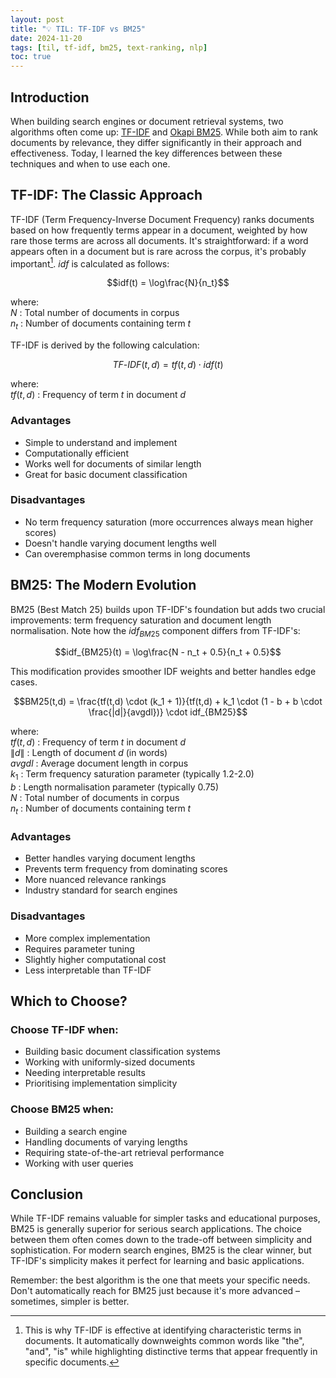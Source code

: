 ```yaml
---
layout: post
title: "💡 TIL: TF-IDF vs BM25"
date: 2024-11-20
tags: [til, tf-idf, bm25, text-ranking, nlp]
toc: true
---
```

<!--more-->

## Introduction
When building search engines or document retrieval systems, two algorithms often come up: [TF-IDF](https://en.wikipedia.org/wiki/Tf%E2%80%93idf) and [Okapi BM25](https://en.wikipedia.org/wiki/Okapi_BM25). While both aim to rank documents by relevance, they differ significantly in their approach and effectiveness. Today, I learned the key differences between these techniques and when to use each one.

## TF-IDF: The Classic Approach
TF-IDF (Term Frequency-Inverse Document Frequency) ranks documents based on how frequently terms appear in a document, weighted by how rare those terms are across all documents. It's straightforward: if a word appears often in a document but is rare across the corpus, it's probably important[^1]. $idf$ is calculated as follows:  

$$idf(t) = \log\frac{N}{n_t}$$  

where:    
$N$ : Total number of documents in corpus  
$n_t$ : Number of documents containing term $t$  

TF-IDF is derived by the following calculation:  

$$TF\text{-}IDF(t,d) = tf(t,d) \cdot idf(t)$$  

where:    
$tf(t,d)$ : Frequency of term $t$ in document $d$  

### Advantages
- Simple to understand and implement
- Computationally efficient
- Works well for documents of similar length
- Great for basic document classification

### Disadvantages
- No term frequency saturation (more occurrences always mean higher scores)
- Doesn't handle varying document lengths well
- Can overemphasise common terms in long documents

## BM25: The Modern Evolution
BM25 (Best Match 25) builds upon TF-IDF's foundation but adds two crucial improvements: term frequency saturation and document length normalisation. Note how the $idf_{BM25}$ component differs from TF-IDF's:  

$$idf_{BM25}(t) = \log\frac{N - n_t + 0.5}{n_t + 0.5}$$

This modification provides smoother IDF weights and better handles edge cases.

$$BM25(t,d) = \frac{tf(t,d) \cdot (k_1 + 1)}{tf(t,d) + k_1 \cdot (1 - b + b \cdot \frac{|d|}{avgdl})} \cdot idf_{BM25}$$

where:    
$tf(t,d)$ : Frequency of term $t$ in document $d$  
$\|d\|$ : Length of document $d$ (in words)  
$avgdl$ : Average document length in corpus  
$k_1$ : Term frequency saturation parameter (typically 1.2-2.0)  
$b$ : Length normalisation parameter (typically 0.75)  
$N$ : Total number of documents in corpus  
$n_t$ : Number of documents containing term $t$  

### Advantages
- Better handles varying document lengths
- Prevents term frequency from dominating scores
- More nuanced relevance rankings
- Industry standard for search engines

### Disadvantages
- More complex implementation
- Requires parameter tuning
- Slightly higher computational cost
- Less interpretable than TF-IDF

## Which to Choose?

### Choose TF-IDF when:
- Building basic document classification systems
- Working with uniformly-sized documents
- Needing interpretable results
- Prioritising implementation simplicity

### Choose BM25 when:
- Building a search engine
- Handling documents of varying lengths
- Requiring state-of-the-art retrieval performance
- Working with user queries

## Conclusion
While TF-IDF remains valuable for simpler tasks and educational purposes, BM25 is generally superior for serious search applications. The choice between them often comes down to the trade-off between simplicity and sophistication. For modern search engines, BM25 is the clear winner, but TF-IDF's simplicity makes it perfect for learning and basic applications.

Remember: the best algorithm is the one that meets your specific needs. Don't automatically reach for BM25 just because it's more advanced – sometimes, simpler is better.

[^1]: This is why TF-IDF is effective at identifying characteristic terms in documents. It automatically downweights common words like "the", "and", "is" while highlighting distinctive terms that appear frequently in specific documents.
